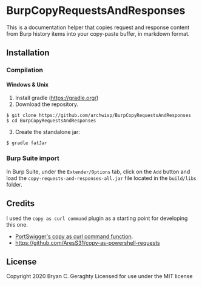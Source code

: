 # BurpCopyRequestsAndResponses
This is a documentation helper that copies request and response content from Burp history items into your copy-paste buffer, in markdown format.

## Installation
### Compilation 
#### Windows & Unix
1. Install gradle (<https://gradle.org/>)
2. Download the repository.
```shell
$ git clone https://github.com/archwisp/BurpCopyRequestsAndResponses
$ cd BurpCopyRequestsAndResponses
```
3. Create the standalone jar:
```shell
$ gradle fatJar
```

### Burp Suite import
In Burp Suite, under the `Extender/Options` tab, click on the `Add` button and load the `copy-requests-and-responses-all.jar` file located in the `build/libs` folder.

## Credits
I used the `copy as curl command` plugin as a starting point for developing this one.
- [PortSwigger's copy as curl command function](http://releases.portswigger.net/2013/09/v1517.html).
- https://github.com/AresS31/copy-as-powershell-requests

## License
Copyright 2020 Bryan C. Geraghty
Licensed for use under the MIT license
